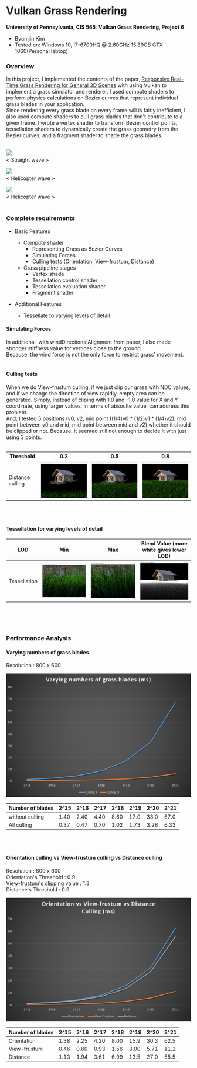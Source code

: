 Vulkan Grass Rendering
========================

**University of Pennsylvania, CIS 565: Vulkan Grass Rendering, Project 6**

* Byumjin Kim
* Tested on: Windows 10, i7-6700HQ @ 2.60GHz 15.89GB GTX 1060(Personal labtop)


### Overview

In this project, I implemented the contents of the paper, [Responsive Real-Time Grass Rendering for General 3D Scenes](https://www.cg.tuwien.ac.at/research/publications/2017/JAHRMANN-2017-RRTG/JAHRMANN-2017-RRTG-draft.pdf) with using Vulkan to implement a grass simulator and renderer. I used compute shaders to perform physics calculations on Bezier curves that represent individual
grass blades in your application.<br />
Since rendering every grass blade on every frame will is fairly inefficient, I also used compute shaders to cull grass blades that don't contribute to a given frame.
I wrote a vertex shader to transform Bezier control points, tessellation shaders to dynamically create the grass geometry from the Bezier curves, and a fragment shader to shade the grass blades.<br />
<br />

![](img/straightWind.gif)
<br />< Straight wave ><br />

![](img/heliWind.gif)
<br />< Helicopter wave ><br />

![](img/heliWind2.gif)
<br />< Helicopter wave ><br /><br />


### Complete requirements

- Basic Features
	- Compute shader
		- Representing Grass as Bezier Curves
		- Simulating Forces
		- Culling tests (Orientation, View-frustum, Distance)
	- Grass pipeline stages
		- Vertex shade
		- Tessellation control shader
		- Tessellation evaluation shader
		- Fragment shader
		
- Additional Features
	- Tessellate to varying levels of detail 


#### Simulating Forces

In additional, with windDirectionalAlignment from paper, I also made stronger stiffness value for vertices close to the ground.<br />
Because, the wind force is not the only force to restrict grass' movement. <br /><br />


#### Culling tests

When we do View-frustum culling, if we just clip our grass with NDC values, and if we change the direction of view rapidly, empty area can be generated.
Simply, instead of cliping with 1.0 and -1.0 value for X and Y coordinate, using larger values, in terms of absoulte value, can address this problem.<br />
And, I tested 5 positions (v0, v2, mid point ((1/4)v0 * (1/2)v1 * (1/4)v2), mid point between v0 and mid, mid point between mid and v2) whether it should be clipped or not.
Because, it seemed still not enough to decide it with just using 3 points. <br /><br />

|  Threshold | 0.2 | 0.5 | 0.8 | 
| ---------- | --- | --- | --- |
| Distance culling | ![](img/distCull02.png) | ![](img/distCull05.png) | ![](img/distCull08.png) |

<br />
<br />

#### Tessellation for varying levels of detail 

|  LOD | Min | Max | Blend Value (more white gives lower LOD) | 
| ----------- | ----------- | ----------- | ----------- |
| Tessellation | ![](img/minLod.png) | ![](img/maxLod.png) | ![](img/mixLod.png) |

<br />
<br />
<br />

### Performance Analysis


#### Varying numbers of grass blades

Resolution		 		       : 800 x 600<br />

![](img/first.png) 

|  Number of blades  | 2^15 | 2^16 | 2^17 | 2^18 | 2^19 | 2^20 | 2^21 |
| ------------------ | ---- | ---- | ---- | ---- | ---- | ---- | ---- |
|   without culling  | 1.40 | 2.40 | 4.40 | 8.60 | 17.0 | 33.0 | 67.0 |
|   All culling  | 0.37 | 0.47 | 0.70 | 1.02 | 1.73 | 3.28 | 6.33 |

<br />
<br />

#### Orientation culling vs View-frustum culling vs Distance culling

Resolution				       : 800 x 600<br />
Orientation's Threshold        : 0.9<br />
View-frustum's clipping value  : 1.3<br />
Distance's Threshold           : 0.9<br />

![](img/second.png) 

|  Number of blades  | 2^15 | 2^16 | 2^17 | 2^18 | 2^19 | 2^20 | 2^21 |
| ------------------ | ---- | ---- | ---- | ---- | ---- | ---- | ---- |
|     Orientation    | 1.38 | 2.25 | 4.20 | 8.00 | 15.9 | 30.3 | 62.5 |
|    View-frustum    | 0.46 | 0.60 | 0.93 | 1.56 | 3.00 | 5.71 | 11.1 |
|      Distance      | 1.13 | 1.94 | 3.61 | 6.99 | 13.5 | 27.0 | 55.5 |